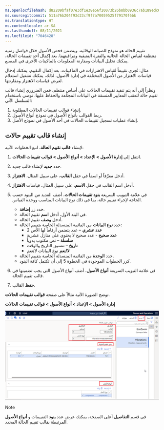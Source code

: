 ```yaml
---
ms.openlocfilehash: d82209bfaf07e3df1e38e56f20073b26b8bb0936c7ab189edc62ccf843c20148
ms.sourcegitcommit: 511a76b204f93d23cf9f7a70059525f79170f6bb
ms.translationtype: HT
ms.contentlocale: ar-SA
ms.lasthandoff: 08/11/2021
ms.locfileid: "7046428"
---
```

تقييم الحالة هو نموذج للصيانة الوقائية. ويتضمن فحص الأصول خلال فواصل زمنية منتظمة لقياس الحالة الحالية والفترة المتبقية ومراقبتهما. بعد إكمال أحد تقييمات الحالة، يمكنك تحليل البيانات ومقارنة المعلومات بالماكينات الأخرى في المصنع. 

مثال: تُجري تقييماً لقياس الاهتزازات‬ في الماكينات. بعد إكمال التقييم، يمكنك إدخال قياسات الاهتزاز من الأصول المختلفة في إدارة الأصول. لذلك، يمكنك تشغيل استعلام لعرض قياسات الاهتزاز ومقارنتها.

ونظراً إلى أنه يتم تنفيذ تقييمات الحالات على أساس منتظم، فمن الضروري إنشاء قالب تقييم حالة لتعقب المعايير المتسقة في البيانات المجمَّعة والحفاظ عليها. نوصي باستخدام التسلسل الآتي:

1.  إنشاء قوالب تقييمات الحالات المطلوبة. 
2.  ربط القوالب بأنواع الأصول في نموذج أنواع الأصول. 
3.  إنشاء عمليات تسجيل تقييمات الحالات في أحد الأصول في نموذج الأصل.


## <a name="create-a-condition-assessment-template"></a>إنشاء قالب تقييم حالات
لإنشاء **قالب تقييم الحالة**، اتبع الخطوات الآتية:

1.  انتقل إلى **إدارة الأصول > الإعداد > أنواع الأصول > قوالب تقييمات الحالات**.
2.  حدد **جديد** لإنشاء قالب جديد.
3.  أدخل معرِّفاً أو اسماً في حقل **القالب**، على سبيل المثال، **الاهتزاز**.
4.  أدخل اسم القالب في حقل **الاسم**، على سبيل المثال، قياسات **الاهتزاز**.
5.  في علامة التبويب السريعة **بنود تقييمات الحالات**، أضف العديد من البنود حسب الحاجة لإجراء تقييم حالة، بما في ذلك نوع البيانات المناسب ووحدة القياس.
    - حدد زر **إضافة**.
    - في البند الأول، أدخل **اسم** تقييم الحالة.
    - أدخل **وصف** تقييم الحالة.
    - حدد **نوع البيانات** من القائمة المنسدلة الخاصة بتقييم الحالة:
        - **عدد عشري** – عدد يتضمن أرقاماً لها الأس 2
        - **عدد صحيح** - عدد صحيح لا يحتوي على منازل عشرية
        - **سلسلة** – نص مكتوب يدوياً  
        - **تاريخ** – تنسيق التاريخ والوقت
        - **لا/نعم** نوع البيانات لا/نعم
    - حدد **الوحدة** من القائمة المنسدلة الخاصة بتقييم الحالة.
    - كرر الخطوات الموجودة في الخطوة 5 إلى أن تكتمل كافة البنود.

6.  في علامة التبويب السريعة **أنواع الأصول**، أضف أنواع الأصول التي يجب تضمينها في قالب تقييم الحالة.
7.  **حفظ** القالب.

توضح الصورة الآتية مثالاً على صفحة **قوالب تقييمات الحالات**.

**إدارة الأصول > الإعداد > أنواع الأصول > قوالب تقييمات الحالات**

[![لقطة شاشة لصفحة "قوالب تقييمات الحالات".](../media/condition-assessment-templates-ssm.png)](../media/condition-assessment-templates-ssm.png#lightbox)
 
> [!NOTE]
> في قسم **التفاصيل** أعلى الصفحة، يمكنك عرض عدد **بنود** التقييمات و **أنواع الأصول** المرتبطة بقالب تقييم الحالة المحدد.


